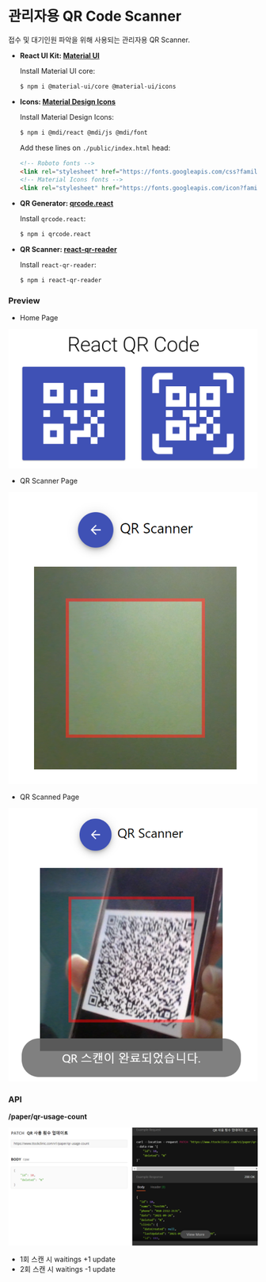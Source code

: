 # 관리자용 QR Code Scanner

접수 및 대기인원 파악을 위해 사용되는 관리자용 QR Scanner. 



- __React UI Kit: [Material UI](https://material-ui.com/)__

    Install Material UI core:
    ```bash
    $ npm i @material-ui/core @material-ui/icons
    ```

- __Icons: [Material Design Icons](https://materialdesignicons.com/)__

    Install Material Design Icons:
    ```bash
    $ npm i @mdi/react @mdi/js @mdi/font
    ```

    Add these lines on `./public/index.html` head:
    ```html
    <!-- Roboto fonts -->
    <link rel="stylesheet" href="https://fonts.googleapis.com/css?family=Roboto:300,400,500,700&display=swap" />
    <!-- Material Icons fonts -->
    <link rel="stylesheet" href="https://fonts.googleapis.com/icon?family=Material+Icons" />
    ```

- __QR Generator: [qrcode.react](https://www.npmjs.com/package/qrcode.react)__

    Install `qrcode.react`:
    ```bash
    $ npm i qrcode.react
    ```

- __QR Scanner: [react-qr-reader](https://www.npmjs.com/package/react-qr-reader)__

    Install `react-qr-reader`:
    ```bash
    $ npm i react-qr-reader
    ```





### Preview

- Home Page

![./image/Home.png](.\image\Home.PNG)





- QR Scanner Page

![./image/QRScanner.png](.\image\QRScanner.png)

- QR Scanned Page

![./image/QRscanned.png](.\image\QRscanned.png)



### API

__/paper/qr-usage-count__

![./image/API.png](.\image\API.png)

- 1회 스캔 시 waitings +1 update
- 2회 스캔 시 waitings -1 update
